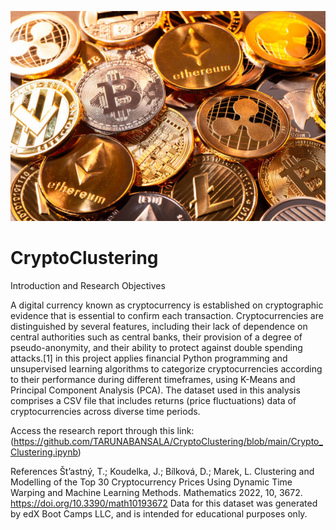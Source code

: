 ![Crypto Currencies](crypto.jpg)

# CryptoClustering

Introduction and Research Objectives

A digital currency known as cryptocurrency is established on cryptographic evidence that is essential to confirm each transaction. Cryptocurrencies are distinguished by several features, including their lack of dependence on central authorities such as central banks, their provision of a degree of pseudo-anonymity, and their ability to protect against double spending attacks.[1] in this project applies financial Python programming and unsupervised learning algorithms to categorize cryptocurrencies according to their performance during different timeframes, using K-Means and Principal Component Analysis (PCA). The dataset used in this analysis comprises a CSV file that includes returns (price fluctuations) data of cryptocurrencies across diverse time periods.


Access the research report through this link:(https://github.com/TARUNABANSALA/CryptoClustering/blob/main/Crypto_Clustering.ipynb)


References
Št’astný, T.; Koudelka, J.; Bílková, D.; Marek, L. Clustering and Modelling of the Top 30 Cryptocurrency Prices Using Dynamic Time Warping and Machine Learning Methods. Mathematics 2022, 10, 3672. https://doi.org/10.3390/math10193672
Data for this dataset was generated by edX Boot Camps LLC, and is intended for educational purposes only.
